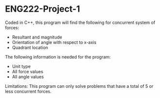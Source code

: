 # ENG222-Project-1
Coded in C++, this program will find the following for concurrent system of forces:
  - Resultant and magnitude
  - Orientation of angle with respect to x-axis
  - Quadrant location
  
The following information is needed for the program:
  - Unit type
  - All force values
  - All angle values

Limitations:
This program can only solve problems that have a total of 5 or less concurrent forces.
